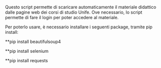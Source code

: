 Questo script permette di scaricare automaticamente il materiale didattico dalle pagine web dei corsi di studio Unife.
Ove necessario, lo script permette di fare il login per poter accedere al materiale.

Per poterlo usare, è necessario installare i seguenti package, tramite pip install:

  **pip install beautifulsoup4

  **pip install selenium

  **pip install requests
